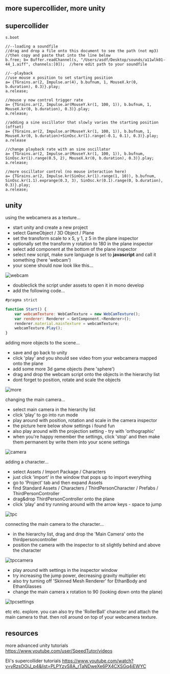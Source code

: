 more supercollider, more unity
--------------------

supercollider
--

```
s.boot

//--loading a soundfile
//drag and drop a file onto this document to see the path (not mp3)
//then copy and paste that into the line below
b.free; b= Buffer.readChannel(s, "/Users/asdf/Desktop/sounds/a11wlk01-44_1.aiff", channels:[0]);  //here edit path to your soundfile

//--playback
//use mouse x position to set starting position
a= {TGrains.ar(2, Impulse.ar(4), b.bufnum, 1, MouseX.kr(0, b.duration), 0.3)}.play;
a.release;

//mouse y now control trigger rate
a= {TGrains.ar(2, Impulse.ar(MouseY.kr(1, 100, 1)), b.bufnum, 1, MouseX.kr(0, b.duration), 0.3)}.play;
a.release;

//adding a sine oscillator that slowly varies the starting position (offset)
a= {TGrains.ar(2, Impulse.ar(MouseY.kr(1, 100, 1)), b.bufnum, 1, MouseX.kr(0, b.duration)+SinOsc.kr(1).range(-0.1, 0.1), 0.3)}.play;
a.release

//change playback rate with an sine oscillator
a= {TGrains.ar(2, Impulse.ar(MouseY.kr(1, 100, 1)), b.bufnum, SinOsc.kr(1).range(0.5, 2), MouseX.kr(0, b.duration), 0.3)}.play;
a.release;

//more oscillator control (no mouse interaction here)
a= {TGrains.ar(2, Impulse.kr(SinOsc.kr(1).range(1, 10)), b.bufnum, SinOsc.kr(1.1).exprange(0.3, 3), SinOsc.kr(0.1).range(0, b.duration), 0.3)}.play;
a.release;
```

unity
--

using the webcamera as a texture...

* start unity and create a new project
* select GameObject / 3D Object / Plane
* set the transform scale to  x 5, y 1, z 5 in the plane inspector
* optionally set the transform y rotation to 180 in the plane inspector
* select add component at the bottom of the plane inspector
* select new script, make sure language is set to **javascript** and call it something (here 'webcam')
* your scene should now look like this...

![webcam](01webcam.png?raw=true "webcam")

* doubleclick the script under assets to open it in mono develop
* add the following code...

```javascript
#pragma strict

function Start() {
    var webcamTexture: WebCamTexture = new WebCamTexture();
    var renderer: Renderer = GetComponent.<Renderer>();
    renderer.material.mainTexture = webcamTexture;
    webcamTexture.Play();
}
```

adding more objects to the scene...

* save and go back to unity
* click 'play' and you should see video from your webcamera mapped onto the plane
* add some more 3d game objects (here 'sphere')
* drag and drop the webcam script onto the objects in the hierarchy list
* dont forget to position, rotate and scale the objects

![more](02more.png?raw=true "more")

changing the main camera...

* select main camera in the hierarchy list
* click 'play' to go into run mode
* play around with position, rotation and scale in the camera inspector
* the picture here below show settings i found fun
* also play around with the projection setting - try with 'orthographic'
* when you're happy remember the settings, click 'stop' and then make them permanent by write them into your scene settings

![camera](03camera.png?raw=true "camera")

adding a character...

* select Assets / Import Package / Characters
* just click 'import' in the window that pops up to import everything
* go to 'Project' tab and then expand Assets
* find Standard Assets / Characters / ThirdPersonCharacter / Prefabs / ThirdPersonController
* drag&drop ThirdPersonController onto the plane
* click 'play' and try running around with the arrow keys - space to jump

![tpc](04tpc.png?raw=true "tpc")

connecting the main camera to the character...

* in the hierarchy list, drag and drop the 'Main Camera' onto the thirdpersoncontroller
* position the camera with the inspector to sit slightly behind and above the character

![tpccamera](05tpccamera.png?raw=true "tpccamera")

* play around with settings in the inspector window
* try increasing the jump power, decreasing gravity multiplier etc
* also try turning off 'Skinned Mesh Renderer' for EthanBody and EthanGlasses
* change the main camera x rotation to 90 (looking down onto the plane)

![tpcsettings](06tpcsettings.png?raw=true "tpcsettings")

etc etc. explore.
you can also try the 'RollerBall' character and attach the main camera to that. then roll around on top of your webcamera texture.

resources
--

more advanced unity tutorials <https://www.youtube.com/user/SpeedTutor/videos>

Eli's supercollider tutorials <https://www.youtube.com/watch?v=yRzsOOiJ_p4&list=PLPYzvS8A_rTaNDweXe6PX4CXSGq4iEWYC>

